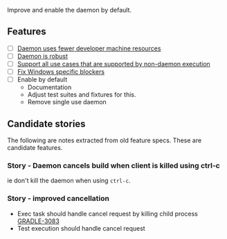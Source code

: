 Improve and enable the daemon by default.

## Features

- [ ] [Daemon uses fewer developer machine resources](daemon-uses-fewer-resources)
- [ ] [Daemon is robust](daemon-is-robust)
- [ ] [Support all use cases that are supported by non-daemon execution](daemon-use-case-parity)
- [ ] [Fix Windows specific blockers](windows-blockers)
- [ ] Enable by default
    - Documentation
    - Adjust test suites and fixtures for this.
    - Remove single use daemon

## Candidate stories
    
The following are notes extracted from old feature specs. These are candidate features.
    
### Story - Daemon cancels build when client is killed using ctrl-c

ie don't kill the daemon when using `ctrl-c`.

### Story - improved cancellation

- Exec task should handle cancel request by killing child process [GRADLE-3083](https://issues.gradle.org/browse/GRADLE-3083)
- Test execution should handle cancel request
